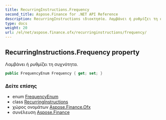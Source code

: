 ```yaml
---
title: RecurringInstructions.Frequency
second_title: Aspose.Finance for .NET API Reference
description: RecurringInstructions ιδιοκτησία. Λαμβάνει ή ρυθμίζει τη συχνότητα.
type: docs
weight: 20
url: /el/net/aspose.finance.ofx/recurringinstructions/frequency/
---
```

## RecurringInstructions.Frequency property

Λαμβάνει ή ρυθμίζει τη συχνότητα.

```csharp
public FrequencyEnum Frequency { get; set; }
```

### Δείτε επίσης

* enum [FrequencyEnum](../../frequencyenum/)
* class [RecurringInstructions](../)
* χώρος ονομάτων [Aspose.Finance.Ofx](../../recurringinstructions/)
* συνέλευση [Aspose.Finance](../../../)


